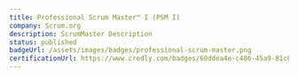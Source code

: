 ```yaml
---
title: Professional Scrum Master™ I (PSM I)
company: Scrum.org
description: ScrumMaster Description
status: published
badgeUrl: /assets/images/badges/professional-scrum-master.png
certificationUrl: https://www.credly.com/badges/60ddea4e-c486-45a9-81c8-629dab7c1e8a/public_url
---
```

